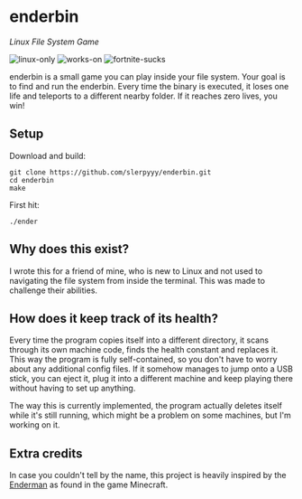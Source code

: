 # enderbin
*Linux File System Game*

![linux-only](https://img.shields.io/badge/linux-only-brightgreen)
![works-on](https://img.shields.io/badge/works%20on-my%20mashine%E2%84%A2-orange)
![fortnite-sucks](https://img.shields.io/badge/fortnite-sucks-blue)

enderbin is a small game you can play inside your file system. Your goal is to find and run the enderbin. Every time the binary is executed, it loses one life and teleports to a different nearby folder. If it reaches zero lives, you win!

## Setup
Download and build:
```
git clone https://github.com/slerpyyy/enderbin.git
cd enderbin
make
```
First hit:
```
./ender
```

## Why does this exist?
I wrote this for a friend of mine, who is new to Linux and not used to navigating the file system from inside the terminal. This was made to challenge their abilities.

## How does it keep track of its health?
Every time the program copies itself into a different directory, it scans through its own machine code, finds the health constant and replaces it. This way the program is fully self-contained, so you don't have to worry about any additional config files. If it somehow manages to jump onto a USB stick, you can eject it, plug it into a different machine and keep playing there without having to set up anything.

The way this is currently implemented, the program actually deletes itself while it's still running, which might be a problem on some machines, but I'm working on it.

## Extra credits
In case you couldn't tell by the name, this project is heavily inspired by the [Enderman](https://minecraft.gamepedia.com/Enderman) as found in the game Minecraft.
